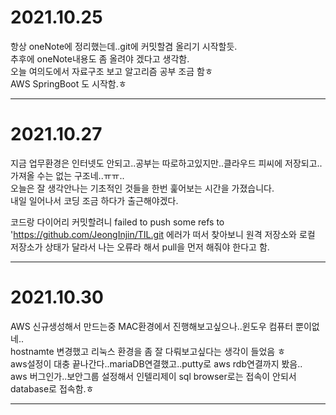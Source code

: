 # 2021.10.25
항상 oneNote에 정리했는데..git에 커밋할겸 올리기 시작할듯.  
추후에 oneNote내용도 좀 올려야 겠다고 생각함.  
오늘 여의도에서 자료구조 보고 알고리즘 공부 조금 함ㅎ  
AWS SpringBoot 도 시작함.ㅎ

- - - 



# 2021.10.27
지금 업무환경은 인터넷도 안되고..공부는 따로하고있지만..클라우드 피씨에 저장되고..가져올 수는 없는 구조네..ㅠㅠ..  
오늘은 잘 생각안나는 기초적인 것들을 한번 훑어보는 시간을 가졌습니다.  
내일 일어나서 코딩 조금 하다가 출근해야겠다.  

코드랑 다이어리 커밋할려니 failed to push some refs to 'https://github.com/JeongInjin/TIL.git 에러가 떠서 찾아보니 원격 저장소와 로컬 저장소가 상태가 달라서 나는 오류라 해서 pull을 먼저 해줘야 한다고 함.
- - - 


# 2021.10.30
AWS 신규생성해서 만드는중 MAC환경에서 진행해보고싶으나..윈도우 컴퓨터 뿐이없네..  
hostnamte 변경했고 리눅스 환경을 좀 잘 다뤄보고싶다는 생각이 들었음 ㅎ  
aws설정이 대충 끝나간다..mariaDB연결했고..putty로 aws rdb연결까지 봤음..  
aws 버그인가..보안그룹 설정해서 인텔리제이 sql browser로는 접속이 안되서 database로 접속함.ㅎ  
- - -




